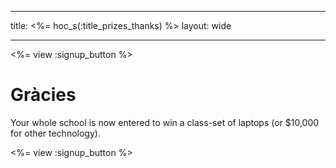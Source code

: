 * * *

title: <%= hoc_s(:title_prizes_thanks) %> layout: wide

* * *

<%= view :signup_button %>

# Gràcies

Your whole school is now entered to win a class-set of laptops (or $10,000 for other technology).

<%= view :signup_button %>